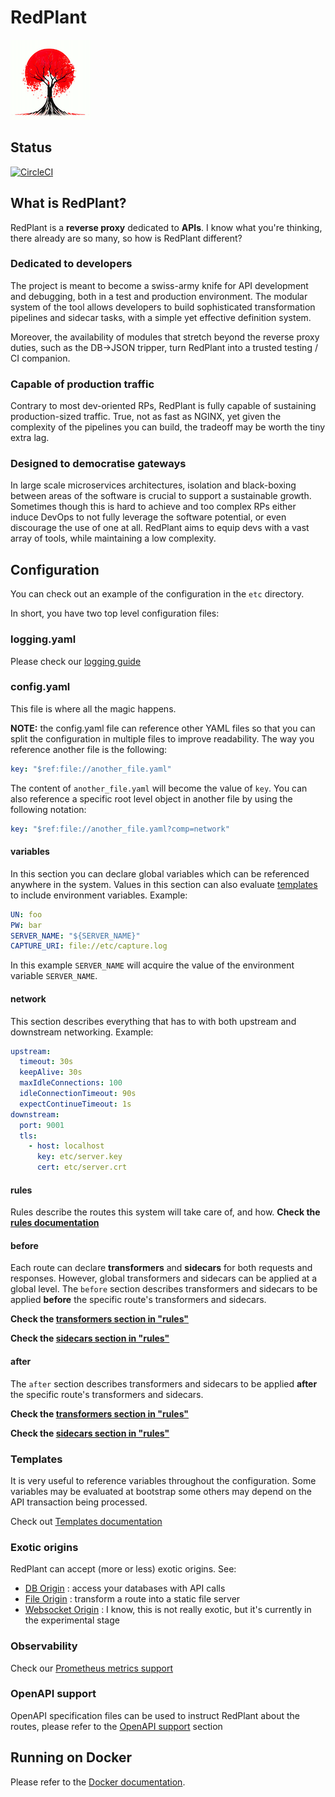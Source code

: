 # RedPlant

![RedPlant](./doc/redplant_small.png "RedPlant")

## Status
[![CircleCI](https://dl.circleci.com/status-badge/img/gh/theirish81/redplant/tree/main.svg?style=svg)](https://dl.circleci.com/status-badge/redirect/gh/theirish81/redplant/tree/main)

## What is RedPlant?

RedPlant is a **reverse proxy** dedicated to **APIs**. I know what you're thinking, there already are so many, so how is
RedPlant different?

### Dedicated to developers
The project is meant to become a swiss-army knife for API development and debugging, both in a test and production
environment.
The modular system of the tool allows developers to build sophisticated transformation pipelines and sidecar tasks,
with a simple yet effective definition system.

Moreover, the availability of modules that stretch beyond the reverse proxy duties, such as the DB->JSON tripper, turn
RedPlant into a trusted testing / CI companion.

### Capable of production traffic
Contrary to most dev-oriented RPs, RedPlant is fully capable of sustaining production-sized traffic. True, not as fast
as NGINX, yet given the complexity of the pipelines you can build, the tradeoff may be worth the tiny extra lag.

### Designed to democratise gateways
In large scale microservices architectures, isolation and black-boxing between areas of the software is crucial to
support a sustainable growth. Sometimes though this is hard to achieve and too complex RPs either induce DevOps to
not fully leverage the software potential, or even discourage the use of one at all. RedPlant aims to equip devs with
a vast array of tools, while maintaining a low complexity.

## Configuration
You can check out an example of the configuration in the `etc` directory.

In short, you have two top level configuration files:

### logging.yaml
Please check our [logging guide](./doc/logging.md)

### config.yaml
This file is where all the magic happens.

**NOTE:** the config.yaml file can reference other YAML files so that you can split the configuration in multiple files
to improve readability. The way you reference another file is the following:
```yaml
key: "$ref:file://another_file.yaml"
```
The content of `another_file.yaml` will become the value of `key`. You can also reference a specific root level object
in another file by using the following notation:
```yaml
key: "$ref:file://another_file.yaml?comp=network"
```

#### variables
In this section you can declare global variables which can be referenced anywhere in the system. Values in this section
can also evaluate [templates](doc/templates.md) to include environment variables. Example:

```yaml
UN: foo
PW: bar
SERVER_NAME: "${SERVER_NAME}"
CAPTURE_URI: file://etc/capture.log
```

In this example `SERVER_NAME` will acquire the value of the environment variable `SERVER_NAME`.

#### network
This section describes everything that has to with both upstream and downstream networking. Example:
```yaml
upstream:
  timeout: 30s
  keepAlive: 30s
  maxIdleConnections: 100
  idleConnectionTimeout: 90s
  expectContinueTimeout: 1s
downstream:
  port: 9001
  tls:
    - host: localhost
      key: etc/server.key
      cert: etc/server.crt
```

#### rules
Rules describe the routes this system will take care of, and how.
**Check the [rules documentation](./doc/rules.md)**


#### before
Each route can declare **transformers** and **sidecars** for both requests and responses. However, global transformers
and sidecars can be applied at a global level. The `before` section describes transformers and sidecars to be applied
**before** the specific route's transformers and sidecars.

**Check the [transformers section in "rules"](./doc/rules.md#transformers)**

**Check the [sidecars section in "rules"](./doc/rules.md#sidecars)**

#### after
The `after` section describes transformers and sidecars to be applied **after** the specific route's transformers and
sidecars.

**Check the [transformers section in "rules"](./doc/rules.md#transformers)**

**Check the [sidecars section in "rules"](./doc/rules.md#sidecars)**

### Templates
It is very useful to reference variables throughout the configuration. Some variables may be evaluated at bootstrap
some others may depend on the API transaction being processed.

Check out [Templates documentation](./doc/templates.md)

### Exotic origins
RedPlant can accept (more or less) exotic origins. See:
* [DB Origin](./doc/db.md) : access your databases with API calls
* [File Origin](./doc/file.md) : transform a route into a static file server
* [Websocket Origin](./doc/websocket.md) : I know, this is not really exotic, but it's currently in the experimental stage

### Observability
Check our [Prometheus metrics support](./doc/prometheus.md)


### OpenAPI support
OpenAPI specification files can be used to instruct RedPlant about the routes, please refer to the
[OpenAPI support](./doc/openapi.md) section


## Running on Docker
Please refer to the [Docker documentation](./doc/docker.md).